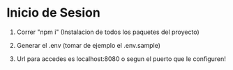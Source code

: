 # Inicio de Sesion

1. Correr "npm i" (Instalacion de todos los paquetes del proyecto)

2. Generar el .env (tomar de ejemplo el .env.sample)

3. Url para accedes es localhost:8080 o segun el puerto que le configuren!